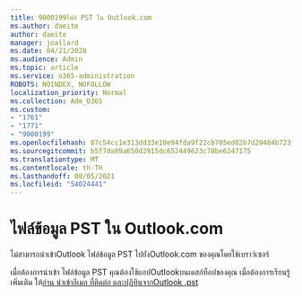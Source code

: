 ```yaml
---
title: 9000199ไฟล์ PST ใน Outlook.com
ms.author: daeite
author: daeite
manager: joallard
ms.date: 04/21/2020
ms.audience: Admin
ms.topic: article
ms.service: o365-administration
ROBOTS: NOINDEX, NOFOLLOW
localization_priority: Normal
ms.collection: Adm_O365
ms.custom:
- "1761"
- "1771"
- "9000199"
ms.openlocfilehash: 87c54cc1e313dd33e10e94fda9f22cb705ed82b7d29484b723faafb64de89840
ms.sourcegitcommit: b5f7da89a650d2915dc652449623c78be6247175
ms.translationtype: MT
ms.contentlocale: th-TH
ms.lasthandoff: 08/05/2021
ms.locfileid: "54024441"
---
```

# <a name="pst-data-files-in-outlookcom"></a>ไฟล์ข้อมูล PST ใน Outlook.com

ไม่สามารถนําเข้าOutlook ไฟล์ข้อมูล PST ไปยังOutlook.com ของคุณโดยใช้เบราว์เซอร์

เมื่อต้องการนําเข้า ไฟล์ข้อมูล PST คุณต้องใช้แอปOutlookบนเดสก์ท็อปของคุณ เมื่อต้องการเรียนรู้เพิ่มเติม ให้[อ่าน นําเข้าอีเมล ที่ติดต่อ และปฏิทินจากOutlook .pst](https://support.office.com/article/431a8e9a-f99f-4d5f-ae48-ded54b3440ac?wt.mc_id=Office_Outlook_com_Alchemy)
